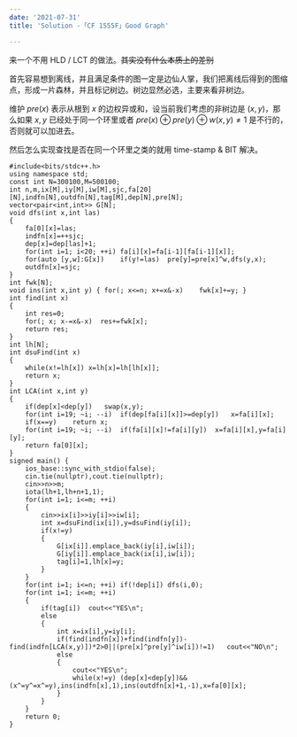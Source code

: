 ```yaml
---
date: '2021-07-31'
title: 'Solution -「CF 1555F」Good Graph'

---
```


来一个不用 HLD / LCT 的做法。~~其实没有什么本质上的差别~~

首先容易想到离线，并且满足条件的图一定是边仙人掌，我们把离线后得到的图缩点，形成一片森林，并且标记树边。树边显然必选，主要来看非树边。

维护 $pre(x)$ 表示从根到 $x$ 的边权异或和，设当前我们考虑的非树边是 $(x,y)$，那么如果 $x,y$ 已经处于同一个环里或者 $pre(x)\oplus pre(y)\oplus w(x,y)\neq1$ 是不行的，否则就可以加进去。

然后怎么实现查找是否在同一个环里之类的就用 time-stamp & BIT 解决。

```cpp[class="line-numbers"]
#include<bits/stdc++.h>
using namespace std;
const int N=300100,M=500100;
int n,m,ix[M],iy[M],iw[M],sjc,fa[20][N],indfn[N],outdfn[N],tag[M],dep[N],pre[N];
vector<pair<int,int>> G[N];
void dfs(int x,int las)
{
	fa[0][x]=las;
	indfn[x]=++sjc;
	dep[x]=dep[las]+1;
	for(int i=1; i<20; ++i) fa[i][x]=fa[i-1][fa[i-1][x]];
	for(auto [y,w]:G[x])	if(y!=las)	pre[y]=pre[x]^w,dfs(y,x);
	outdfn[x]=sjc;
}
int fwk[N];
void ins(int x,int y) { for(; x<=n; x+=x&-x)	fwk[x]+=y; }
int find(int x)
{
	int res=0;
	for(; x; x-=x&-x)  res+=fwk[x];
	return res;
}
int lh[N];
int dsuFind(int x)
{
	while(x!=lh[x])	x=lh[x]=lh[lh[x]];
	return x;
}
int LCA(int x,int y)
{
	if(dep[x]<dep[y])	swap(x,y);
	for(int i=19; ~i; --i)	if(dep[fa[i][x]]>=dep[y])	x=fa[i][x];
	if(x==y)	return x;
	for(int i=19; ~i; --i)	if(fa[i][x]!=fa[i][y])	x=fa[i][x],y=fa[i][y];
	return fa[0][x];
}
signed main() {
	ios_base::sync_with_stdio(false);
	cin.tie(nullptr),cout.tie(nullptr);
	cin>>n>>m;
	iota(lh+1,lh+n+1,1);
	for(int i=1; i<=m; ++i)
	{
		cin>>ix[i]>>iy[i]>>iw[i];
		int x=dsuFind(ix[i]),y=dsuFind(iy[i]);
		if(x!=y)
		{
			G[ix[i]].emplace_back(iy[i],iw[i]);
			G[iy[i]].emplace_back(ix[i],iw[i]);
			tag[i]=1,lh[x]=y;
		}
	}
	for(int i=1; i<=n; ++i)	if(!dep[i])	dfs(i,0);
	for(int i=1; i<=m; ++i)
	{
		if(tag[i])	cout<<"YES\n";
		else
		{
			int x=ix[i],y=iy[i];
			if(find(indfn[x])+find(indfn[y])-find(indfn[LCA(x,y)])*2>0||(pre[x]^pre[y]^iw[i])!=1)	cout<<"NO\n";
			else
			{
				cout<<"YES\n";
				while(x!=y)	(dep[x]<dep[y])&&(x^=y^=x^=y),ins(indfn[x],1),ins(outdfn[x]+1,-1),x=fa[0][x];
			}
		}
	}
	return 0;
}
```